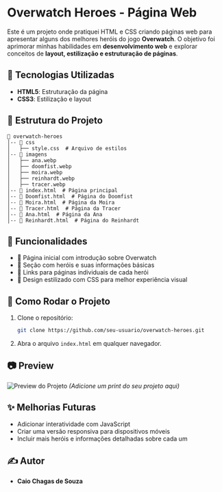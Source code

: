 # Overwatch Heroes - Página Web

Este é um projeto onde pratiquei HTML e CSS criando páginas web para apresentar alguns dos melhores heróis do jogo **Overwatch**. O objetivo foi aprimorar minhas habilidades em **desenvolvimento web** e explorar conceitos de **layout, estilização e estruturação de páginas**.

## 🚀 Tecnologias Utilizadas

- **HTML5**: Estruturação da página
- **CSS3**: Estilização e layout

## 📂 Estrutura do Projeto

```
📁 overwatch-heroes
│-- 📁 css
│   ├── style.css  # Arquivo de estilos
│-- 📁 imagens
│   ├── ana.webp
│   ├── doomfist.webp
│   ├── moira.webp
│   ├── reinhardt.webp
│   ├── tracer.webp
│-- 📄 index.html  # Página principal
│-- 📄 Doomfist.html  # Página do Doomfist
│-- 📄 Moira.html  # Página da Moira
│-- 📄 Tracer.html  # Página da Tracer
│-- 📄 Ana.html  # Página da Ana
│-- 📄 Reinhardt.html  # Página do Reinhardt
```

## 📌 Funcionalidades

- 📜 Página inicial com introdução sobre Overwatch
- 🔹 Seção com heróis e suas informações básicas
- 🔗 Links para páginas individuais de cada herói
- 🎨 Design estilizado com CSS para melhor experiência visual

## 🔧 Como Rodar o Projeto

1. Clone o repositório:
   ```bash
   git clone https://github.com/seu-usuario/overwatch-heroes.git
   ```
2. Abra o arquivo `index.html` em qualquer navegador.

## 📷 Preview

![Preview do Projeto](imagens/preview.png) *(Adicione um print do seu projeto aqui)*

## ✨ Melhorias Futuras

- Adicionar interatividade com JavaScript
- Criar uma versão responsiva para dispositivos móveis
- Incluir mais heróis e informações detalhadas sobre cada um

## ✍️ Autor

- **Caio Chagas de Souza** 
